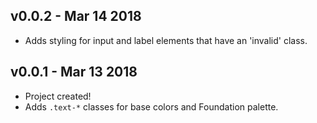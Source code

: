 ## v0.0.2 - Mar 14 2018
  + Adds styling for input and label elements that have an 'invalid' class.

## v0.0.1 - Mar 13 2018
  + Project created!
  + Adds `.text-*` classes for base colors and Foundation palette.